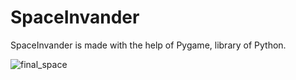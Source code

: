# SpaceInvander
SpaceInvander is made with the help of Pygame, library of Python.

![final_space](https://user-images.githubusercontent.com/98335217/228773223-dd91b95e-33d0-46d8-b09b-6043dc00a948.jpg)

